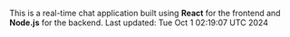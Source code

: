 This is a real-time chat application built using **React** for the frontend and **Node.js** for the backend.
Last updated: Tue Oct  1 02:19:07 UTC 2024
